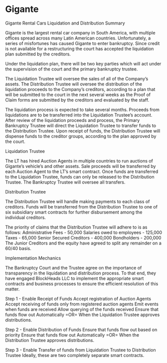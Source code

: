 # Gigante

Gigante Rental Cars Liquidation and Distribution Summary 

Gigante is the largest rental car company in South America, with multiple offices spread across many Latin American countries. Unfortunately, a series of misfortunes has caused Gigante to enter bankruptcy.  Since credit is not available for a restructuring the court has accepted the liquidation plan submitted by the creditors. 

Under the liquidation plan, there will be two key parties which will act under the supervision of the court and the primary bankruptcy trustee. 

The Liquidation Trustee will oversee the sales of all of the Company’s assets.
The Distribution Trustee will oversee the distribution of the liquidation proceeds to the Company’s creditors, according to a plan that will be submitted to the court in the next several weeks as the Proof of Claim forms are submitted by the creditors and evaluated by the staff. 



The liquidation process is expected to take several months. Proceeds from liquidations are to be transferred into the Liquidation Trustee’s account.  After review of the liquidation proceeds and process, the Primary Bankruptcy Trustee will direct the Liquidation Trustee to transfer funds to the Distribution Trustee.  Upon receipt of funds, the Distribution Trustee will dispense funds to the creditor groups, according to the plan approved by the court. 



Liquidation Trustee



The LT has hired Auction Agents in multiple countries to run auctions of Gigante’s vehicle’s and other assets. Sale proceeds will be transferred by each Auction Agent to the LT’s smart contract. Once funds are transferred to the Liquidation Trustee, funds can only be released to the Distribution Trustee. The Bankruptcy Trustee will oversee all transfers. 





Distribution Trustee


The Distribution Trustee will handle making payments to each class of creditors. Funds will be transferred from the Distribution Trustee to one of six subsidiary smart contracts for further disbursement among the individual creditors. 

The priority of claims that the Distribution Trustee will adhere to is as follows: 
Administrative Fees - 50,000
Salaries owed to employees - 125,000
Taxes - 65,000
Senior Secured Creditors - 400,000
Bondholders - 200,000
The Junior Creditors and the equity have agreed to split any remainder on a 60/40 basis. 



Implementation Mechanics


The Bankruptcy Court and the Trustee agree on the importance of transparency in the liquidation and distribution process. To that end, they have engaged BlockHeads LLC to implement the appropriate smart contracts and business processes to ensure the efficient resolution of this matter.  

Step 1 - Enable Receipt of Funds 
Accept registration of Auction Agents
Accept receiving of funds only from registered auction agents
Emit events when funds are received
Allow querying of the funds received
Ensure that funds flow out 
Automatically =OR=
When the Liquidation Trustee approves distributions. 

Step 2 - Enable Distribution of Funds 
Ensure that funds flow out based on priority
Ensure that funds flow out 
Automatically =OR=
When the Distribution Trustee approves distributions. 

Step 3 - Enable Transfer of funds from Liquidation Trustee to Distribution Trustee
Ideally, these are two completely separate smart contracts. 



